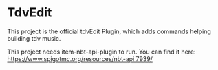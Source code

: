 # TdvEdit
This project is the official tdvEdit Plugin, which adds commands helping building tdv music.

This project needs item-nbt-api-plugin to run.
You can find it here: https://www.spigotmc.org/resources/nbt-api.7939/

